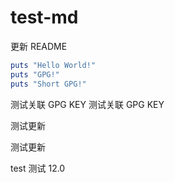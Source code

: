 # test-md

更新 README

```ruby
puts "Hello World!"
puts "GPG!"
puts "Short GPG!"
```

测试关联 GPG KEY
测试关联 GPG KEY

测试更新

测试更新

test
测试 12.0
